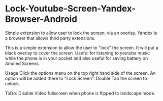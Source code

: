 # Lock-Youtube-Screen-Yandex-Browser-Android

Simple extension to allow user to lock the screen, via an overlay.
Yandex is a browser that allows third party extensions.

This is a simple extension to allow the user to "lock" the screen. It will put a black overlay to cover the screen.
 Useful for listening to youtube music while the phone is in your pocket and also useful for saving battery on Amoled Screens.

Usage
Click the options menu on the top right hand side of the screen. An option will be added there to "Lock Screen".
Double Tap the screen to unlock.

ToDo:
Disable Video fullscreen when phone is flipped to landscape mode.

